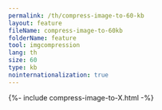 ```yaml
---
permalink: /th/compress-image-to-60-kb
layout: feature
fileName: compress-image-to-60kb
folderName: feature
tool: imgcompression
lang: th
size: 60
type: kb
nointernationalization: true
---
```

{%- include compress-image-to-X.html -%}       
